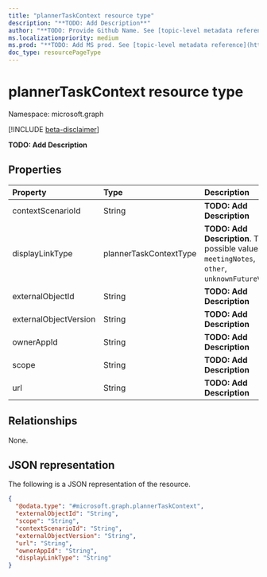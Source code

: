 ```yaml
---
title: "plannerTaskContext resource type"
description: "**TODO: Add Description**"
author: "**TODO: Provide Github Name. See [topic-level metadata reference](https://msgo.azurewebsites.net/add/document/guidelines/metadata.html#topic-level-metadata)**"
ms.localizationpriority: medium
ms.prod: "**TODO: Add MS prod. See [topic-level metadata reference](https://msgo.azurewebsites.net/add/document/guidelines/metadata.html#topic-level-metadata)**"
doc_type: resourcePageType
---
```


# plannerTaskContext resource type

Namespace: microsoft.graph

[!INCLUDE [beta-disclaimer](../../includes/beta-disclaimer.md)]

**TODO: Add Description**

## Properties
|Property|Type|Description|
|:---|:---|:---|
|contextScenarioId|String|**TODO: Add Description**|
|displayLinkType|plannerTaskContextType|**TODO: Add Description**. The possible values are: `meetingNotes`, `other`, `unknownFutureValue`.|
|externalObjectId|String|**TODO: Add Description**|
|externalObjectVersion|String|**TODO: Add Description**|
|ownerAppId|String|**TODO: Add Description**|
|scope|String|**TODO: Add Description**|
|url|String|**TODO: Add Description**|

## Relationships
None.

## JSON representation
The following is a JSON representation of the resource.
<!-- {
  "blockType": "resource",
  "@odata.type": "microsoft.graph.plannerTaskContext"
}
-->
``` json
{
  "@odata.type": "#microsoft.graph.plannerTaskContext",
  "externalObjectId": "String",
  "scope": "String",
  "contextScenarioId": "String",
  "externalObjectVersion": "String",
  "url": "String",
  "ownerAppId": "String",
  "displayLinkType": "String"
}
```

